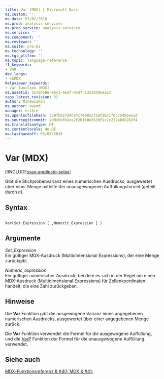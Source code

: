 ```yaml
---
title: Var (MDX) | Microsoft Docs
ms.custom: ''
ms.date: 03/02/2016
ms.prod: analysis-services
ms.prod_service: analysis-services
ms.service: ''
ms.component: ''
ms.reviewer: ''
ms.suite: pro-bi
ms.technology: ''
ms.tgt_pltfrm: ''
ms.topic: language-reference
f1_keywords:
- VAR
dev_langs:
- kbMDX
helpviewer_keywords:
- Var function [MDX]
ms.assetid: 5575b68e-ebc1-4eaf-9547-1321d495ea62
caps.latest.revision: 32
author: Minewiskan
ms.author: owend
manager: erikre
ms.openlocfilehash: 359fb827d4ce4c7e0915fbaf2021f0c754b6ea1d
ms.sourcegitcommit: 2ddc0bfb3ce2f2b160e3638f1c2c237a898263f4
ms.translationtype: HT
ms.contentlocale: de-DE
ms.lasthandoff: 05/03/2018
---
```

# <a name="var-mdx"></a>Var (MDX)
[!INCLUDE[ssas-appliesto-sqlas](../includes/ssas-appliesto-sqlas.md)]

  Gibt die Stichprobenvarianz eines numerischen Ausdrucks, ausgewertet über einer Menge mithilfe der unausgewogenen Auffüllungsformel (geteilt durch *n*).  
  
## <a name="syntax"></a>Syntax  
  
```  
  
Var(Set_Expression [ ,Numeric_Expression ] )  
```  
  
## <a name="arguments"></a>Argumente  
 *Set_Expression*  
 Ein gültiger MDX-Ausdruck (Multidimensional Expressions), der eine Menge zurückgibt.  
  
 *Numeric_expression*  
 Ein gültiger numerischer Ausdruck, bei dem es sich in der Regel um einen MDX-Ausdruck (Multidimensional Expressions) für Zellenkoordinaten handelt, die eine Zahl zurückgeben.  
  
## <a name="remarks"></a>Hinweise  
 Die **Var** Funktion gibt die ausgewogene Varianz eines angegebenen numerischen Ausdrucks, ausgewertet über einer angegebenen Menge zurück.  
  
 Die **Var** Funktion verwendet die Formel für die ausgewogene Auffüllung, und die [VarP](../mdx/varp-mdx.md) Funktion der Formel für die unausgewogene Auffüllung verwendet.  
  
## <a name="see-also"></a>Siehe auch  
 [MDX-Funktionsreferenz & #40; MDX & #41;](../mdx/mdx-function-reference-mdx.md)  
  
  
